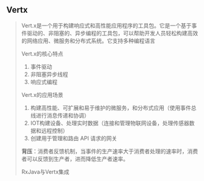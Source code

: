 ## Vertx

> Vert.x是一个用于构建响应式和高性能应用程序的工具包。它是一个基于事件驱动的、非阻塞的、异步编程的工具包，可以帮助开发人员轻松构建高效的网络应用、微服务和分布式系统。它支持多种编程语言
>
> Vert.x的核心特点
>
> 1. 事件驱动
> 2. 非阻塞异步线程
> 3. 响应式编程
>
> Vert.x的应用场景
>
> 1. 构建高性能、可扩展和易于维护的微服务，和分布式应用（使用事件总线进行消息传递和协调）
> 2. IOT构建设备、处理实时数据（连接和管理物联网设备，处理传感器数据和远程控制）
> 3. 创建用于管理和路由 API 请求的网关
>
> **背压**：消费者反馈机制，当事件的生产速率大于消费者处理的速率时，消费者可以反馈到生产者，进而降低生产者速率。
>
> RxJava与Vertx集成
>
> 